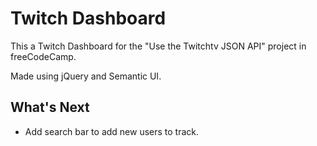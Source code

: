 # Twitch Dashboard

This a Twitch Dashboard for the "Use the Twitchtv JSON API" project in freeCodeCamp.

Made using jQuery and Semantic UI.

## What's Next

* Add search bar to add new users to track.